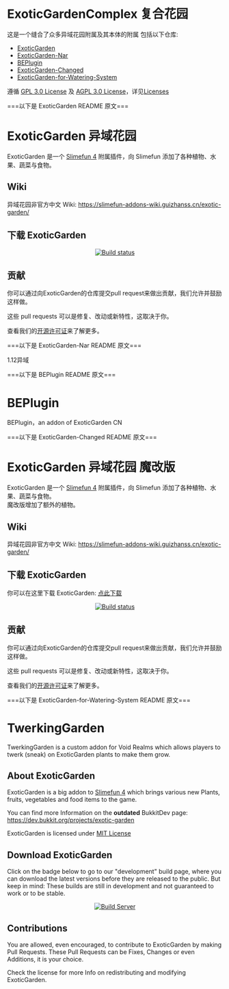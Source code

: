 # ExoticGardenComplex 复合花园

这是一个缝合了众多异域花园附属及其本体的附属
包括以下仓库:
- [ExoticGarden](https://github.com/SlimefunGuguProject/ExoticGarden/tree/master)
- [ExoticGarden-Nar](https://github.com/SlimeAddonCollection1-12/ExoticGarden-Nar)
- [BEPlugin](https://github.com/wdog5/BEPlugin)
- [ExoticGarden-Changed](https://github.com/SlimefunGuguProject/ExoticGarden-changed)
- [ExoticGarden-for-Watering-System](https://github.com/NCBPFluffyBear/ExoticGarden-for-Watering-System)

遵循 [GPL 3.0 License](/licenses/GPL-3.0-LICENSE) 及 [AGPL 3.0 License](/licenses/AGPL-3.0-LICENSE)，详见[Licenses](/licenses)

===以下是 ExoticGarden README 原文===

# ExoticGarden 异域花园

ExoticGarden 是一个 [Slimefun 4](https://github.com/TheBusyBiscuit/Slimefun4) 附属插件，向 Slimefun 添加了各种植物、水果、蔬菜与食物。

## Wiki

异域花园非官方中文 Wiki: https://slimefun-addons-wiki.guizhanss.cn/exotic-garden/

## 下载 ExoticGarden

<p align="center">
  <a href="https://builds.guizhanss.com/SlimefunGuguProject/ExoticGarden/master">
    <img src="https://builds.guizhanss.com/f/SlimefunGuguProject/ExoticGarden/master/badge.svg" alt="Build status"/>
  </a>
</p>

## 贡献

你可以通过向ExoticGarden的仓库提交pull request来做出贡献，我们允许并鼓励这样做。

这些 pull requests 可以是修复、改动或新特性，这取决于你。

查看我们的[开源许可证](/LICENSE)来了解更多。

===以下是 ExoticGarden-Nar README 原文===

1.12异域

===以下是 BEPlugin README 原文===

# BEPlugin
BEPlugin，an addon of ExoticGarden CN

===以下是 ExoticGarden-Changed README 原文===

# ExoticGarden 异域花园 魔改版

ExoticGarden 是一个 [Slimefun 4](https://github.com/TheBusyBiscuit/Slimefun4) 附属插件，向 Slimefun 添加了各种植物、水果、蔬菜与食物。  
魔改版增加了额外的植物。

## Wiki

异域花园非官方中文 Wiki: https://slimefun-addons-wiki.guizhanss.cn/exotic-garden/

## 下载 ExoticGarden
你可以在这里下载 ExoticGarden: [点此下载](https://builds.guizhanss.net/SlimefunGuguProject/ExoticGarden-changed/master)

<p align="center">
  <a href="https://builds.guizhanss.net/SlimefunGuguProject/ExoticGarden-changed/master">
    <img src="https://builds.guizhanss.net/f/SlimefunGuguProject/ExoticGarden-changed/master/badge.svg" alt="Build status"/>
  </a>
</p>

## 贡献

你可以通过向ExoticGarden的仓库提交pull request来做出贡献，我们允许并鼓励这样做。

这些 pull requests 可以是修复、改动或新特性，这取决于你。

查看我们的[开源许可证](/LICENSE)来了解更多。

===以下是 ExoticGarden-for-Watering-System README 原文===

# TwerkingGarden

TwerkingGarden is a custom addon for Void Realms which allows players to twerk (sneak) on ExoticGarden plants to make them grow.

## About ExoticGarden

ExoticGarden is a big addon to [Slimefun 4](https://github.com/TheBusyBiscuit/Slimefun4) which brings various new Plants, fruits, vegetables and food items to the game.

You can find more Information on the **outdated** BukkitDev page:
https://dev.bukkit.org/projects/exotic-garden

ExoticGarden is licensed under
[MIT License](https://github.com/TheBusyBiscuit/ExoticGarden/blob/master/LICENSE)

## Download ExoticGarden
Click on the badge below to go to our "development" build page, where you can download the latest versions before they are released to the public.
But keep in mind: These builds are still in development and not guaranteed to work or to be stable.

<p align="center">
  <a href="https://thebusybiscuit.github.io/builds/TheBusyBiscuit/ExoticGarden/master/">
    <img src="https://thebusybiscuit.github.io/builds/TheBusyBiscuit/ExoticGarden/master/badge.svg" alt="Build Server"/>
  </a>
</p>

## Contributions

You are allowed, even encouraged, to contribute to ExoticGarden by making Pull Requests.
These Pull Requests can be Fixes, Changes or even Additions, it is your choice.

Check the license for more Info on redistributing and modifying ExoticGarden.
